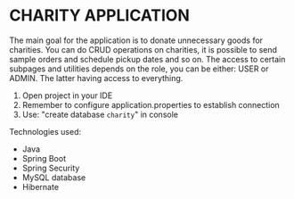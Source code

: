 <h1><b>CHARITY APPLICATION</b></h1>

The main goal for the application is to donate unnecessary goods for charities. You can do CRUD operations on charities, it is possible to send sample orders and schedule pickup dates and so on. The access to certain subpages and utilities depends on the role, you can be either: USER or ADMIN. The latter having access to everything.

1. Open project in your IDE
2. Remember to configure  application.properties to establish connection
3. Use: "create database `charity`" in console


Technologies used:
- Java
- Spring Boot
- Spring Security
- MySQL database
- Hibernate
